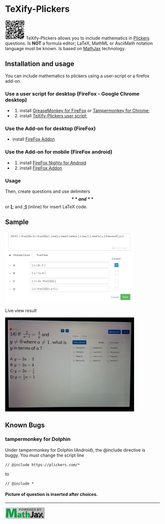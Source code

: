 # TeXify-Plickers
<img src="LOGO.png" width="64"> TeXify-Plickers allows you to include mathematics in [Plickers](https://plickers.com) questions. Is **NOT** a formula editor; LaTeX, MathML or AsciiMath notation language must be known. Is based on [MathJax](https://www.mathjax.org/) technology.

## Installation and usage

You can include mathematics to plickers using a user-script or a firefox add-on.

### Use a user script for desktop (FireFox - Google Chrome desktop)

* 1) install [GreaseMonkey for FireFox](https://addons.mozilla.org/fr/firefox/addon/greasemonkey/) or [Tampermonkey for Chrome](https://chrome.google.com/webstore/detail/tampermonkey/dhdgffkkebhmkfjojejmpbldmpobfkfo);
* 2) install [TeXify-Plickers user script](https://raw.githubusercontent.com/obook/TeXify-Plickers/master/user-script/TeXify-Plickers.user.js);

### Use the Add-on for desktop (FireFox)

* install [FireFox Addon](https://github.com/obook/TeXify-Plickers/blob/master/firefox-addon/texifyplickers-0.0.9-an+fx.xpi?raw=true)

### Use the Add-on for mobile (FireFox android)

* 1) install [FireFox Nighty for Android](https://github.com/obook/TeXify-Plickers/blob/master/firefox-addon/texifyplickers-0.0.9-an+fx.xpi?raw=true)

* 2) install [FireFox Addon](https://github.com/obook/TeXify-Plickers/blob/master/firefox-addon/texifyplickers-0.0.9-an+fx.xpi?raw=true)

### Usage

Then, create questions and use delimiters **$$** and **$$** or **[;** and **;]** (inline) for insert LaTeX code.

## Sample

<img src="question-edit.png" width="420">

Live view result

<img src="screen-view.png" width="420">

## Known Bugs

### tampermonkey for Dolphin

Under tampermonkey for Dolphin (Android), the @include directive is buggy. You must change the script line

```
// @include	https://plickers.com/*
```
to

```
// @include	*
```

#### Picture of question is inserted after choices.
*************************************************************************************************************
<img src="badge.gif" width="128">

